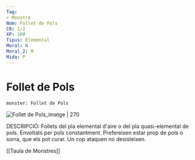 ```yaml
---
Tag:
- Monstre
Nom: Follet de Pols
CR: 1/2
XP: 100
Tipus: Elemental
Moral: N
Moral_2: M
Mida: P
---
```

# Follet de Pols

```statblock
monster: Follet de Pols
```

![Follet de Pols_imatge | 270](https://www.dndbeyond.com/avatars/thumbnails/0/313/1000/1000/636252772213922157.jpeg)

DESCRIPCIÓ: 
Follets del pla elemental d'aire o del pla quasi-elemental de pols. Envoltats per pols constantment. Prefereixen estar prop de pols o sorra, que els pot curar. Un cop ataquen no desisteixen.

[[Taula de Monstres]]

